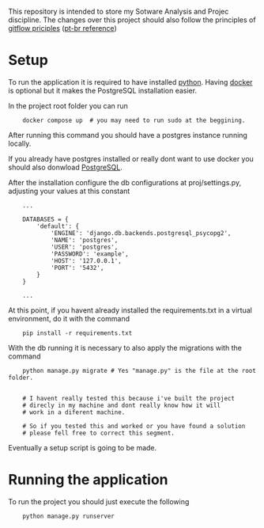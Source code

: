This repository is intended to store my Sotware Analysis and Projec discipline. The changes over this project should also follow the principles of [gitflow priciples](https://www.atlassian.com/git/tutorials/comparing-workflows/gitflow-workflow) ([pt-br reference](https://www.alura.com.br/artigos/git-flow-o-que-e-como-quando-utilizar?srsltid=AfmBOopWBO8J2FISCs6m2N_ZMv6-x_oAnNZbJDzfPoWzUoW4gXzzhAvD))

# Setup

To run the application it is required to have installed [python](https://www.python.org/). Having [docker](https://www.docker.com/) is optional but it makes the PostgreSQL installation easier.

In the project root folder you can run 

```
    docker compose up  # you may need to run sudo at the beggining.
```

After running this command you should have a postgres instance running locally.

If you already have postgres installed or really dont want to use docker you should also donwload [PostgreSQL](https://www.postgresql.org/download/).

After the installation configure the db configurations at proj/settings.py, adjusting your values at this constant

```
    ...

    DATABASES = {
        'default': {
            'ENGINE': 'django.db.backends.postgresql_psycopg2',
            'NAME': 'postgres', 
            'USER': 'postgres',
            'PASSWORD': 'example',
            'HOST': '127.0.0.1', 
            'PORT': '5432',
        }
    }

    ...
```

At this point, if you havent already installed the requirements.txt in a virtual environment, do it with the command

```
    pip install -r requirements.txt
```

With the db running it is necessary to also apply the migrations with the command

```
    python manage.py migrate # Yes "manage.py" is the file at the root folder.

    
    # I havent really tested this because i've built the project
    # direcly in my machine and dont really know how it will
    # work in a diferent machine.

    # So if you tested this and worked or you have found a solution
    # please fell free to correct this segment.
```

Eventually a setup script is going to be made.

# Running the application

To run the project you should just execute the following

```
    python manage.py runserver
```
